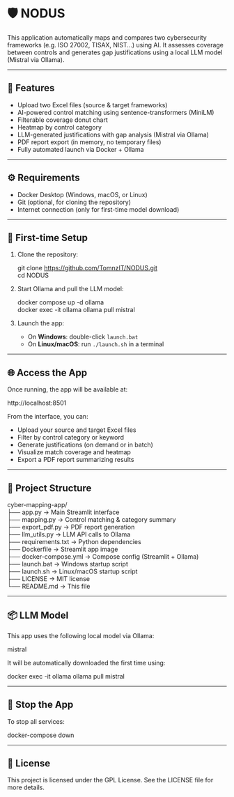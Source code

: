 # 🛡️ NODUS

This application automatically maps and compares two cybersecurity frameworks (e.g. ISO 27002, TISAX, NIST...) using AI. It assesses coverage between controls and generates gap justifications using a local LLM model (Mistral via Ollama).

---

## 🚀 Features

- Upload two Excel files (source & target frameworks)
- AI-powered control matching using sentence-transformers (MiniLM)
- Filterable coverage donut chart
- Heatmap by control category
- LLM-generated justifications with gap analysis (Mistral via Ollama)
- PDF report export (in memory, no temporary files)
- Fully automated launch via Docker + Ollama

---

## ⚙️ Requirements

- Docker Desktop (Windows, macOS, or Linux)
- Git (optional, for cloning the repository)
- Internet connection (only for first-time model download)

---

## 🧪 First-time Setup

1. Clone the repository:

   git clone https://github.com/TomnzIT/NODUS.git  
   cd NODUS

2. Start Ollama and pull the LLM model:

   docker compose up -d ollama  
   docker exec -it ollama ollama pull mistral

3. Launch the app:

   - On **Windows**: double-click `launch.bat`
   - On **Linux/macOS**: run `./launch.sh` in a terminal

---

## 🌐 Access the App

Once running, the app will be available at:

   http://localhost:8501

From the interface, you can:

- Upload your source and target Excel files
- Filter by control category or keyword
- Generate justifications (on demand or in batch)
- Visualize match coverage and heatmap
- Export a PDF report summarizing results

---

## 📁 Project Structure

cyber-mapping-app/  
├── app.py                → Main Streamlit interface  
├── mapping.py            → Control matching & category summary  
├── export_pdf.py         → PDF report generation  
├── llm_utils.py          → LLM API calls to Ollama  
├── requirements.txt      → Python dependencies  
├── Dockerfile            → Streamlit app image  
├── docker-compose.yml    → Compose config (Streamlit + Ollama)  
├── launch.bat            → Windows startup script  
├── launch.sh             → Linux/macOS startup script  
├── LICENSE               → MIT license  
└── README.md             → This file

---

## 📦 LLM Model

This app uses the following local model via Ollama:

   mistral

It will be automatically downloaded the first time using:

   docker exec -it ollama ollama pull mistral

---

## 🛑 Stop the App

To stop all services:

   docker-compose down

---

## 📃 License

This project is licensed under the GPL License. See the LICENSE file for more details.
